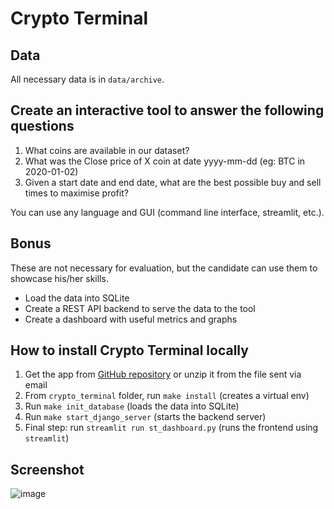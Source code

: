 # Crypto Terminal

## Data
All necessary data is in `data/archive`.

## Create an interactive tool to answer the following questions
1) What coins are available in our dataset?
2) What was the Close price of X coin at date yyyy-mm-dd (eg: BTC in 2020-01-02)
3) Given a start date and end date, what are the best possible buy and sell times to maximise profit?

You can use any language and GUI (command line interface, streamlit, etc.).

## Bonus
These are not necessary for evaluation, but the candidate can use them to showcase his/her skills.
- Load the data into SQLite
- Create a REST API backend to serve the data to the tool
- Create a dashboard with useful metrics and graphs


## How to install Crypto Terminal locally
1) Get the app from [GitHub repository](https://github.com/Quitiweb/crypto_terminal/) or unzip it from the file sent via email
2) From `crypto_terminal` folder, run `make install` (creates a virtual env)
3) Run `make init_database` (loads the data into SQLite)
4) Run `make start_django_server` (starts the backend server)
5) Final step: run `streamlit run st_dashboard.py` (runs the frontend using `streamlit`)

## Screenshot
![image](https://user-images.githubusercontent.com/8633009/194383664-45df1bea-de68-427c-a5f9-17f1c82708e9.png)
